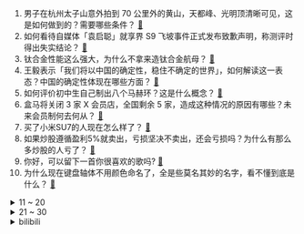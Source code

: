 1. 男子在杭州太子山意外拍到 70 公里外的黄山，天都峰、光明顶清晰可见，这是如何做到的？需要哪些条件？ [:link:](https://www.zhihu.com/question/14258967229)
2. 如何看待自媒体「袁启聪」就享界 S9 飞坡事件正式发布致歉声明，称测评时得出失实结论？ [:link:](https://www.zhihu.com/question/14347865758)
3. 钛合金性能这么强大，为什么不拿来造钛合金航母？ [:link:](https://www.zhihu.com/question/657703782)
4. 王毅表示「我们将以中国的确定性，稳住不确定的世界」，如何解读这一表态？中国的确定性体现在哪些方面？ [:link:](https://www.zhihu.com/question/14301460877)
5. 如何评价初中生自己制出八个马赫环？这是什么概念？ [:link:](https://www.zhihu.com/question/14070647519)
6. 盒马将关闭 3 家 X 会员店，全国剩余 5 家，造成这种情况的原因有哪些？未来会员制何去何从？ [:link:](https://www.zhihu.com/question/13964148685)
7. 买了小米SU7的人现在怎么样了？ [:link:](https://www.zhihu.com/question/778080897)
8. 如果炒股遵循盈利5%就卖出，亏损坚决不卖出，还会亏损吗？为什么有那么多炒股的人亏了？ [:link:](https://www.zhihu.com/question/813076069)
9. 你好，可以留下一首你很喜欢的歌吗? [:link:](https://www.zhihu.com/question/622282638)
10. 为什么现在键盘轴体不用颜色命名了，全是些莫名其妙的名字，看不懂到底是什么？ [:link:](https://www.zhihu.com/question/635395139)
<details>
<summary>11 ~ 20</summary>

11. 韩国法院取消对尹锡悦的逮捕，韩总统办公室称「期待总统尽快复职」，这意味着什么？尹锡悦能重获总统职权吗？ [:link:](https://www.zhihu.com/question/14314167640)
12. 《双影奇境》游戏时长只有10小时，但定价要198，这是否违背了3A作品“定价之法”？ [:link:](https://www.zhihu.com/question/14248193503)
13. 曝考研英语名师何凯文 2025 英语一成绩造假，文都教育暂停与其合作，如何看待此风波？是题太难的锅吗？ [:link:](https://www.zhihu.com/question/14206620356)
14. 国家卫健委称「正在起草相关育儿补贴的操作方案」，这透露出了哪些信息？将带来哪些积极影响？ [:link:](https://www.zhihu.com/question/14315874925)
15. 5000 元的低成本电影是不是可以赚翻？ [:link:](https://www.zhihu.com/question/14021241655)
16. 长辈为什么一定要催我们结婚？背后有什么「焦虑」存在吗？ [:link:](https://www.zhihu.com/question/11537313931)
17. 年轻人提出辞职前，是否有必要给自己设置一段「离职冷静期」？怎么选才能不后悔？ [:link:](https://www.zhihu.com/question/14228157198)
18. 研究生挑选导师时，该更加注重导师做过的项目还是导师发过的核心？ [:link:](https://www.zhihu.com/question/14075689350)
19. 你做过什么「吃完都说好」的拿手菜？ [:link:](https://www.zhihu.com/question/643098267)
20. 高速开车，你困了都是咋解决的呢？ [:link:](https://www.zhihu.com/question/12185940208)
</details>
<details>
<summary>21 ~ 30</summary>

21. 港剧中有哪些很经典的「穿搭配色」到现在仍然可以借鉴？ [:link:](https://www.zhihu.com/question/13547519449)
22. 代表建议未成年人违法家长需赔偿被害人，建议制定「未成年人惩戒法」，此举能否有效预防和减少未成年人犯罪？ [:link:](https://www.zhihu.com/question/14205031877)
23. 新三国（陈建斌陆毅版电视剧）为何删减掉了定军斩夏侯这么重要的情节？ [:link:](https://www.zhihu.com/question/263379191)
24. 既然电影的好坏决定电影院生死，那院线方为什么不直接干涉电影的创作？ [:link:](https://www.zhihu.com/question/11522334065)
25. 你为什么不愿意和父母旅游? [:link:](https://www.zhihu.com/question/293045632)
26. 政府工作报告提出，今年安排超长期特别国债 3000 亿元支持消费品以旧换新，将为消费者带来哪些利好？ [:link:](https://www.zhihu.com/question/14103697802)
27. AMD Radeon RX 9070 XT显卡的性能表现如何，值得入手吗？ [:link:](https://www.zhihu.com/question/10518225293)
28. 刘备伐吴不带诸葛亮，是真信任还是防着他？ [:link:](https://www.zhihu.com/question/14113338879)
29. 如何评价中国团队发布的通用型 AI Agent 产品 Manus？会成为下一个爆款吗？ [:link:](https://www.zhihu.com/question/14173371100)
30. 晴雯被赶走时为什么只穿贴身衣服？袭人偷偷送衣服算虚伪还是真善良？ [:link:](https://www.zhihu.com/question/14111873598)
</details><details>
<summary>bilibili</summary>

</details>